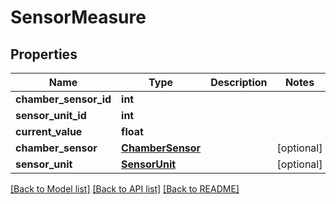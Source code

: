 # SensorMeasure


## Properties
Name | Type | Description | Notes
------------ | ------------- | ------------- | -------------
**chamber_sensor_id** | **int** |  | 
**sensor_unit_id** | **int** |  | 
**current_value** | **float** |  | 
**chamber_sensor** | [**ChamberSensor**](ChamberSensor.md) |  | [optional] 
**sensor_unit** | [**SensorUnit**](SensorUnit.md) |  | [optional] 

[[Back to Model list]](../README.md#documentation-for-models) [[Back to API list]](../README.md#documentation-for-api-endpoints) [[Back to README]](../README.md)


